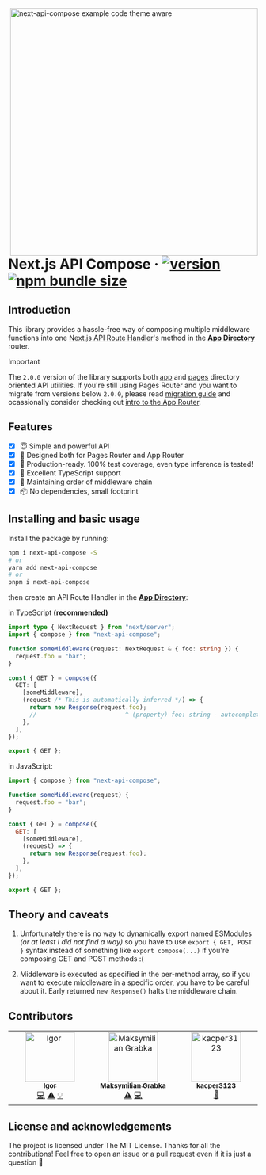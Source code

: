 <picture>
  <source media="(prefers-color-scheme: dark)" srcset="https://raw.githubusercontent.com/neg4n/next-api-compose/development/.github/assets/code_dark.png">
  <source media="(prefers-color-scheme: light)" srcset="https://raw.githubusercontent.com/neg4n/next-api-compose/development/.github/assets/code_light.png">
  <img align="right" width="500px" height="500px" alt="next-api-compose example code theme aware" src="https://raw.githubusercontent.com/neg4n/next-api-compose/development/.github/assets/code_dark.png"/>
</picture>

# Next.js API Compose &middot; [![version](https://badgen.net/npm/v/next-api-compose)](https://www.npmjs.com/package/next-api-compose) [![npm bundle size](https://badgen.net/bundlephobia/minzip/next-api-compose)](https://bundlephobia.com/package/next-api-compose)

## Introduction

This library provides a hassle-free way of composing multiple middleware functions into one [Next.js API Route Handler][next-api-route-handlers]'s method in the **[App Directory][next-app-router]** router.

> [!IMPORTANT]
> The `2.0.0` version of the library supports both [app][next-app-router] and [pages][next-app-router] directory oriented API utilities. If you're still using Pages Router and you want to migrate from versions below `2.0.0`, please read [migration guide](./.github/MIGRATE_V2.md) and ocassionally consider checking out [intro to the App Router][next-app-router-intro].

## Features

- [x] 😇 Simple and powerful API
- [x] 🚀 Designed both for Pages Router and App Router
- [x] 🧪 Production-ready. 100% test coverage, even type inference is tested!
- [x] 🥷 Excellent TypeScript support
- [x] 🧬 Maintaining order of middleware chain
- [x] 📦 No dependencies, small footprint

## Installing and basic usage

Install the package by running:

```sh
npm i next-api-compose -S
# or
yarn add next-api-compose
# or
pnpm i next-api-compose
```

then create an API Route Handler in the **[App Directory][next-app-router-intro]**:

in TypeScript **(recommended)**

```ts
import type { NextRequest } from "next/server";
import { compose } from "next-api-compose";

function someMiddleware(request: NextRequest & { foo: string }) {
  request.foo = "bar";
}

const { GET } = compose({
  GET: [
    [someMiddleware],
    (request /* This is automatically inferred */) => {
      return new Response(request.foo);
      //                         ^ (property) foo: string - autocomplete works here
    },
  ],
});

export { GET };
```

in JavaScript:

```js
import { compose } from "next-api-compose";

function someMiddleware(request) {
  request.foo = "bar";
}

const { GET } = compose({
  GET: [
    [someMiddleware],
    (request) => {
      return new Response(request.foo);
    },
  ],
});

export { GET };
```

## Theory and caveats

1. Unfortunately there is no way to dynamically export named ESModules _(or at least I did not find a way)_ so you have to use `export { GET, POST }` syntax instead of something like `export compose(...)` if you're composing GET and POST methods :(

2. Middleware is executed as specified in the per-method array, so if you want to execute middleware in a specific order, you have to be careful about it. Early returned `new Response()` halts the middleware chain.

## Contributors

<!-- ALL-CONTRIBUTORS-LIST:START - Do not remove or modify this section -->
<!-- prettier-ignore-start -->
<!-- markdownlint-disable -->
<table>
  <tbody>
    <tr>
      <td align="center" valign="top" width="14.28%"><a href="https://neg4n.dev/"><img src="https://avatars.githubusercontent.com/u/57688858?v=4?s=100" width="100px;" alt="Igor"/><br /><sub><b>Igor</b></sub></a><br /><a href="https://github.com/neg4n/next-api-compose/commits?author=neg4n" title="Code">💻</a> <a href="https://github.com/neg4n/next-api-compose/commits?author=neg4n" title="Tests">⚠️</a> <a href="#example-neg4n" title="Examples">💡</a></td>
      <td align="center" valign="top" width="14.28%"><a href="https://github.com/mgrabka"><img src="https://avatars.githubusercontent.com/u/116151164?v=4?s=100" width="100px;" alt="Maksymilian Grabka"/><br /><sub><b>Maksymilian Grabka</b></sub></a><br /><a href="https://github.com/neg4n/next-api-compose/commits?author=mgrabka" title="Tests">⚠️</a> <a href="https://github.com/neg4n/next-api-compose/commits?author=mgrabka" title="Code">💻</a></td>
      <td align="center" valign="top" width="14.28%"><a href="https://github.com/kacper3123"><img src="https://avatars.githubusercontent.com/u/89151689?v=4?s=100" width="100px;" alt="kacper3123"/><br /><sub><b>kacper3123</b></sub></a><br /><a href="https://github.com/neg4n/next-api-compose/commits?author=kacper3123" title="Documentation">📖</a></td>
    </tr>
  </tbody>
</table>

<!-- markdownlint-restore -->
<!-- prettier-ignore-end -->

<!-- ALL-CONTRIBUTORS-LIST:END -->

## License and acknowledgements

The project is licensed under The MIT License. Thanks for all the contributions! Feel free to open an issue or a pull request even if it is just a question 🙌

[next-api-route-handlers]: https://nextjs.org/docs/app/building-your-application/routing/route-handlers
[next-app-router-intro]: https://nextjs.org/docs/app/building-your-application/routing#the-app-router
[next-app-router]: https://nextjs.org/docs/app
[next-pages-router]: https://nextjs.org/docs/pages
